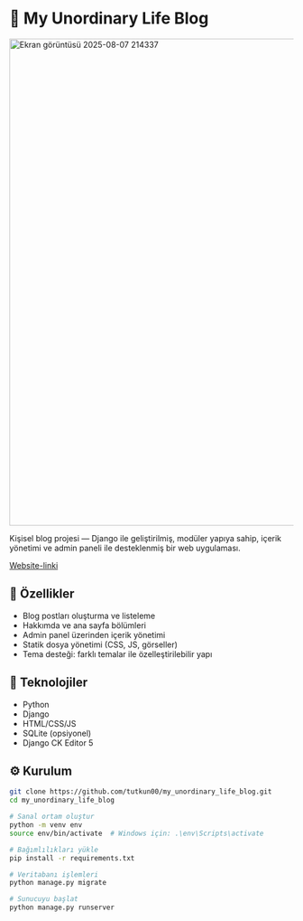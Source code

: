 # 📝 My Unordinary Life Blog

<img width="1899" height="862" alt="Ekran görüntüsü 2025-08-07 214337" src="https://github.com/user-attachments/assets/05e2f9ed-8a23-4e47-9337-97e5b1010c35" />

Kişisel blog projesi — Django ile geliştirilmiş, modüler yapıya sahip, içerik yönetimi ve admin paneli ile desteklenmiş bir web uygulaması.

[Website-linki](https://myunordinarylifeblog.pythonanywhere.com/)

## 🚀 Özellikler

- Blog postları oluşturma ve listeleme  
- Hakkımda ve ana sayfa bölümleri  
- Admin panel üzerinden içerik yönetimi  
- Statik dosya yönetimi (CSS, JS, görseller)  
- Tema desteği: farklı temalar ile özelleştirilebilir yapı

## 🧱 Teknolojiler

- Python   
- Django  
- HTML/CSS/JS    
- SQLite (opsiyonel)
- Django CK Editor 5

## ⚙️ Kurulum

```bash
git clone https://github.com/tutkun00/my_unordinary_life_blog.git
cd my_unordinary_life_blog

# Sanal ortam oluştur
python -m venv env
source env/bin/activate  # Windows için: .\env\Scripts\activate

# Bağımlılıkları yükle
pip install -r requirements.txt

# Veritabanı işlemleri
python manage.py migrate

# Sunucuyu başlat
python manage.py runserver
```
